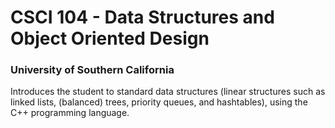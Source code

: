 # CSCI 104 - Data Structures and Object Oriented Design
### University of Southern California
Introduces the student to standard data structures (linear structures such as linked lists, (balanced) trees, priority queues, and hashtables), using the C++ programming language.
